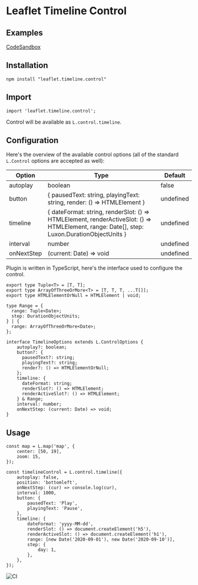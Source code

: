 # Leaflet Timeline Control

Examples
--
[CodeSandbox](https://codesandbox.io/s/leaflet-timeline-control-gi8kr)

Installation
--

```
npm install "leaflet.timeline.control"
```

Import
--
```
import 'leaflet.timeline.control';
```
Control will be available as `L.control.timeline`.

Configuration
--

Here's the overview of the available control options (all of the standard `L.Control` options are accepted as well):

|Option   | Type  | Default  |
|---|---|---|
|  autoplay | boolean  | false  |
| button | { pausedText: string, playingText: string, render: () => HTMLElement } |    undefined |
|timeline   | { dateFormat: string, renderSlot: () => HTMLElement, renderActiveSlot: () => HTMLElement, range: Date[], step: Luxon.DurationObjectUnits }   | undefined  |
| interval | number | undefined
| onNextStep | (current: Date) => void | undefined

Plugin is written in TypeScript, here's the interface used to configure the control.

```
export type Tuple<T> = [T, T];
export type ArrayOfThreeOrMore<T> = [T, T, T, ...T[]];
export type HTMLElementOrNull = HTMLElement | void;

type Range = {
  range: Tuple<Date>;
  step: DurationObjectUnits;
} | {
  range: ArrayOfThreeOrMore<Date>;
};

interface TimelineOptions extends L.ControlOptions {
    autoplay?: boolean;
    button?: {
      pausedText?: string;
      playingText?: string;
      render?: () => HTMLElementOrNull;
    };
    timeline: {
      dateFormat: string;
      renderSlot?: () => HTMLElement;
      renderActiveSlot?: () => HTMLElement;
    } & Range;
    interval: number;
    onNextStep: (current: Date) => void;
}
```

Usage
--

```
const map = L.map('map', {
    center: [50, 19],
    zoom: 15,
});

const timelineControl = L.control.timeline({
    autoplay: false,
    position: 'bottomleft',
    onNextStep: (cur) => console.log(cur),
    interval: 1000,
    button: {
        pausedText: 'Play',
        playingText: 'Pause',
    },
    timeline: {
        dateFormat: 'yyyy-MM-dd',
        renderSlot: () => document.createElement('h5'),
        renderActiveSlot: () => document.createElement('h1'),
        range: [new Date('2020-09-01'), new Date('2020-09-10')],
        step: {
            day: 1,
        },
    },
});
```
![CI](https://github.com/zimmicz/Leaflet-Timeline-Control/workflows/CI/badge.svg?branch=master)
